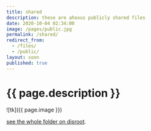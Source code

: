 ```yaml
---
title: shared
description: these are ahoxus publicly shared files
date: 2020-10-04 02:34:00
image: /pages/public.jpg
permalink: /shared/
redirect_from:
  - /files/
  - /public/
layout: soon
published: true
---
```


# {{ page.description }}

![tk]({{ page.image }})

[see the whole folder on disroot](https://cloud.disroot.org/s/CPjzdkbJi4BHwbw).
